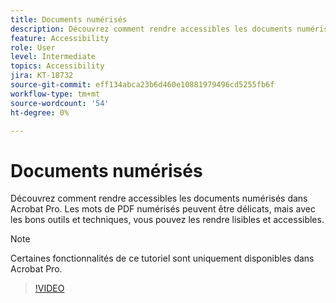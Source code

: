 ```yaml
---
title: Documents numérisés
description: Découvrez comment rendre accessibles les documents numérisés dans Acrobat Pro
feature: Accessibility
role: User
level: Intermediate
topics: Accessibility
jira: KT-18732
source-git-commit: eff134abca23b6d460e10881979496cd5255fb6f
workflow-type: tm+mt
source-wordcount: '54'
ht-degree: 0%

---
```


# Documents numérisés

Découvrez comment rendre accessibles les documents numérisés dans Acrobat Pro. Les mots de PDF numérisés peuvent être délicats, mais avec les bons outils et techniques, vous pouvez les rendre lisibles et accessibles.

>[!NOTE]
>
>Certaines fonctionnalités de ce tutoriel sont uniquement disponibles dans Acrobat Pro.

>[!VIDEO](https://video.tv.adobe.com/v/3476236?captions=fre_fr&quality=12&learn=on&hidetitle=true)
